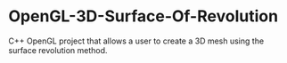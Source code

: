# OpenGL-3D-Surface-Of-Revolution
C++ OpenGL project that allows a user to create a 3D mesh using the surface revolution method.
